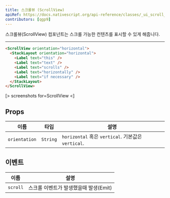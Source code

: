 ```yaml
---
title: 스크롤뷰 (ScrollView)
apiRef: https://docs.nativescript.org/api-reference/classes/_ui_scroll_view_.scrollview
contributors: [qgp9]
---
```


스크롤뷰(ScrollView) 컴포넌트는 스크롤 가능한 컨텐츠를 표시할 수 있게 해줍니다.

---

```html
<ScrollView orientation="horizontal">
  <StackLayout orientation="horizontal">
    <Label text="this" />
    <Label text="text" />
    <Label text="scrolls" />
    <Label text="horizontally" />
    <Label text="if necessary" />
  </StackLayout>
</ScrollView>
```

[> screenshots for=ScrollView <]

## Props

| 이름 | 타입 | 설명 |
|------|------|-------------|
| `orientation` | `String` | `horizontal` 혹은 `vertical`. 기본값은 `vertical`.

## 이벤트

| 이름 | 설명 |
|------|-------------|
| `scroll`| 스크롤 이벤트가 발생했을때 발생(Emit)
